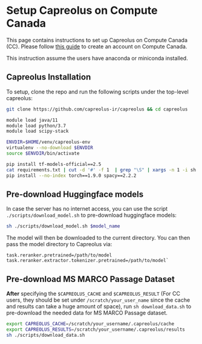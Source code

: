 # Setup Capreolus on Compute Canada

This page contains instructions to set up Capreolus on Compute Canada (CC).
Please follow [this guide](https://github.com/castorini/onboarding/blob/master/docs/cc-guide.md) to create an account on Compute Canada.

This instruction assume the users have anaconda or miniconda installed.

## Capreolus Installation
To setup, clone the repo and run the following scripts under the top-level capreolus: 
```bash
git clone https://github.com/capreolus-ir/capreolus && cd capreolus

module load java/11
module load python/3.7
module load scipy-stack

ENVDIR=$HOME/venv/capreolus-env
virtualenv --no-download $ENVDIR
source $ENVDIR/bin/activate

pip install tf-models-official==2.5
cat requirements.txt | cut -d '#' -f 1  | grep "\S" | xargs -n 1 -i sh -c 'pip install --no-index {} || pip install {}'
pip install --no-index torch==1.9.0 spacy==2.2.2
```

## Pre-download Huggingface models 
In case the server has no internet access, you can use the script `./scripts/download_model.sh` to pre-download huggingface models: 
```bash
sh ./scripts/download_model.sh $model_name
```
The model will then be downloaded to the current directory. 
You can then pass the model directory to Capreolus via: 
```
task.reranker.pretrained=/path/to/model 
task.reranker.extractor.tokenizer.pretrained=/path/to/model`
```

## Pre-download MS MARCO Passage Dataset 
**After** specifying the `$CAPREOLUS_CACHE` and `$CAPREOLUS_RESULT` 
(For CC users, they should be set under `/scratch/your_user_name` since the cache and results can take a huge amount of space), 
run `sh download_data.sh` to pre-download the needed data for MS MARCO Passage dataset.
```bash
export CAPREOLUS_CACHE=/scratch/your_username/.capreolus/cache
export CAPREOLUS_RESULTS=/scratch/your_username/.capreolus/results
sh ./scripts/download_data.sh
``` 
